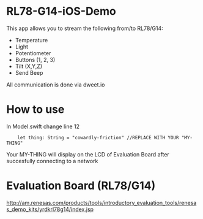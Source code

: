 # RL78-G14-iOS-Demo
This app allows you to stream the following from/to RL78/G14:
* Temperature
* Light
* Potentiometer
* Buttons (1, 2, 3)
* Tilt (X,Y,Z)
* Send Beep

All communication is done via dweet.io

# How to use
In Model.swift change line 12
```
    let thing: String = "cowardly-friction" //REPLACE WITH YOUR "MY-THING"
```
Your MY-THING will display on the LCD of Evaluation Board after succesfully connecting to a network

# Evaluation Board (RL78/G14)
http://am.renesas.com/products/tools/introductory_evaluation_tools/renesas_demo_kits/yrdkrl78g14/index.jsp
